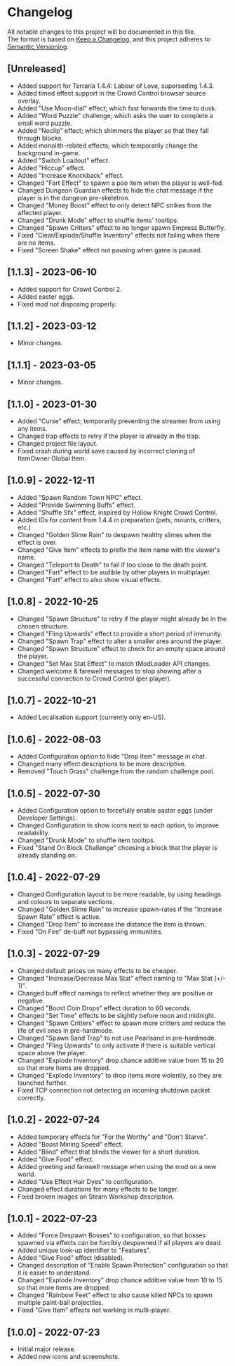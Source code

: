 # Changelog

All notable changes to this project will be documented in this file.<br>
The format is based on [Keep a Changelog](https://keepachangelog.com/en/1.0.0/),
and this project adheres to [Semantic Versioning](https://semver.org/spec/v2.0.0.html).

## [Unreleased]
- Added support for Terraria 1.4.4: Labour of Love, superseding 1.4.3.
- Added timed effect support in the Crowd Control browser source overlay.
- Added "Use Moon-dial" effect; which fast forwards the time to dusk.
- Added "Word Puzzle" challenge; which asks the user to complete a small word puzzle.
- Added "Noclip" effect; which shimmers the player so that they fall through blocks.
- Added monolith-related effects; which temporarily change the background in-game.
- Added "Switch Loadout" effect.
- Added "Hiccup" effect.
- Added "Increase Knockback" effect.
- Changed "Fart Effect" to spawn a poo item when the player is well-fed.
- Changed Dungeon Guardian effects to hide the chat message if the player is in the dungeon pre-skeletron.
- Changed "Money Boost" effect to only detect NPC strikes from the affected player.
- Changed "Drunk Mode" effect to shuffle items' tooltips.
- Changed "Spawn Critters" effect to no longer spawn Empress Butterfly.
- Fixed "Clear/Explode/Shuffle Inventory" effects not failing when there are no items.
- Fixed "Screen Shake" effect not pausing when game is paused.

## [1.1.3] - 2023-06-10

- Added support for Crowd Control 2.
- Added easter eggs.
- Fixed mod not disposing properly.

## [1.1.2] - 2023-03-12

- Minor changes.

## [1.1.1] - 2023-03-05

- Minor changes.

## [1.1.0] - 2023-01-30

- Added "Curse" effect; temporarily preventing the streamer from using any items.
- Changed trap effects to retry if the player is already in the trap.
- Changed project file layout.
- Fixed crash during world save caused by incorrect cloning of ItemOwner Global Item.

## [1.0.9] - 2022-12-11

- Added "Spawn Random Town NPC" effect.
- Added "Provide Swimming Buffs" effect.
- Added "Shuffle Sfx" effect, inspired by Hollow Knight Crowd Control.
- Added IDs for content from 1.4.4 in preparation (pets, mounts, critters, etc.)
- Changed "Golden Slime Rain" to despawn healthy slimes when the effect is over.
- Changed "Give Item" effects to prefix the item name with the viewer's name.
- Changed "Teleport to Death" to fail if too close to the death point.
- Changed "Fart" effect to be audible by other players in multiplayer.
- Changed "Fart" effect to also show visual effects.

## [1.0.8] - 2022-10-25

- Changed "Spawn Structure" to retry if the player might already be in the chosen structure.
- Changed "Fling Upwards" effect to provide a short period of immunity.
- Changed "Spawn Trap" effect to alter a smaller area around the player.
- Changed "Spawn Structure" effect to check for an empty space around the player.
- Changed "Set Max Stat Effect" to match tModLoader API changes.
- Changed welcome & farewell messages to stop showing after a successful connection to Crowd Control (per player).

## [1.0.7] - 2022-10-21

- Added Localisation support (currently only en-US).

## [1.0.6] - 2022-08-03

- Added Configuration option to hide "Drop Item" message in chat.
- Changed many effect descriptions to be more descriptive.
- Removed "Touch Grass" challenge from the random challenge pool.

## [1.0.5] - 2022-07-30

- Added Configuration option to forcefully enable easter eggs (under Developer Settings).
- Changed Configuration to show icons next to each option, to improve readability.
- Changed "Drunk Mode" to shuffle item tooltips.
- Fixed "Stand On Block Challenge" choosing a block that the player is already standing on.

## [1.0.4] - 2022-07-29

- Changed Configuration layout to be more readable, by using headings and colours to separate sections.
- Changed "Golden Slime Rain" to increase spawn-rates if the "Increase Spawn Rate" effect is active.
- Changed "Drop Item" to increase the distance the item is thrown.
- Fixed "On Fire" de-buff not bypassing immunities.

## [1.0.3] - 2022-07-29

- Changed default prices on many effects to be cheaper.
- Changed "Increase/Decrease Max Stat" effect naming to "Max Stat (+/- 1)".
- Changed buff effect namings to reflect whether they are positive or negative.
- Changed "Boost Coin Drops" effect duration to 60 seconds.
- Changed "Set Time" effects to be slightly before noon and midnight.
- Changed "Spawn Critters" effect to spawn more critters and reduce the life of evil ones in pre-hardmode.
- Changed "Spawn Sand Trap" to not use Pearlsand in pre-hardmode.
- Changed "Fling Upwards" to only activate if there is suitable vertical space above the player.
- Changed "Explode Inventory" drop chance additive value from 15 to 20 so that more items are dropped.
- Changed "Explode Inventory" to drop items more violently, so they are launched further.
- Fixed TCP connection not detecting an incoming shutdown packet correctly.

## [1.0.2] - 2022-07-24

- Added temporary effects for "For the Worthy" and "Don't Starve".
- Added "Boost Mining Speed" effect.
- Added "Blind" effect that blinds the viewer for a short duration.
- Added "Give Food" effect.
- Added greeting and farewell message when using the mod on a new world.
- Added "Use Effect Hair Dyes" to configuration.
- Changed effect durations for many effects to be longer.
- Fixed broken images on Steam Workshop description.

## [1.0.1] - 2022-07-23

- Added "Force Despawn Bosses" to configuration, so that bosses spawned via effects can be forcibly despawned if all
  players are dead.
- Added unique look-up identifier to "Features".
- Added "Give Food" effect (disabled).
- Changed description of "Enable Spawn Protection" configuration so that it is easier to understand.
- Changed "Explode Inventory" drop chance additive value from 10 to 15 so that more items are dropped.
- Changed "Rainbow Feet" effect to also cause killed NPCs to spawn multiple paint-ball projectiles.
- Fixed "Give Item" effects not working in multi-player.

## [1.0.0] - 2022-07-23

- Initial major release.
- Added new icons and screenshots.